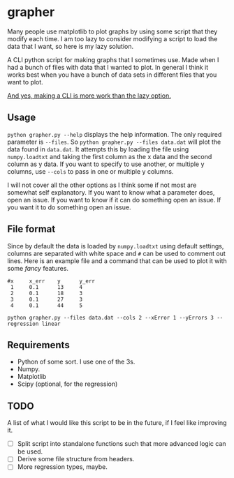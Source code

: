 # grapher

Many people use matplotlib to plot graphs by using some script that they modify each time.
I am too lazy to consider modifying a script to load the data that I want, so here is my lazy solution.

A CLI python script for making graphs that I sometimes use.
Made when I had a bunch of files with data that I wanted to plot.
In general I think it works best when you have a bunch of data sets in different files that you want to plot.

[And yes, making a CLI is more work than the lazy option.](https://xkcd.com/1205/)

## Usage

`python grapher.py --help` displays the help information.
The only required parameter is `--files`.
So `python grapher.py --files data.dat` will plot the data found in `data.dat`.
It attempts this by loading the file using `numpy.loadtxt` and taking the first column as the x data and the second column as y data.
If you want to specify to use another, or multiple y columns, use `--cols` to pass in one or multiple y columns.

I will not cover all the other options as I think some if not most are somewhat self explanatory.
If you want to know what a parameter does, open an issue.
If you want to know if it can do something open an issue.
If you want it to do something open an issue.


## File format

Since by default the data is loaded by `numpy.loadtxt` using default settings, columns are separated with white space and `#` can be used to comment out lines.
Here is an example file and a command that can be used to plot it with some *fancy* features.

```
#x     x_err    y      y_err
 1     0.1      13     4
 2     0.1      18     3
 3     0.1      27     3
 4     0.1      44     5
```

`python grapher.py --files data.dat --cols 2 --xError 1 --yErrors 3 --regression linear`

## Requirements

* Python of some sort. I use one of the 3s.
* Numpy.
* Matplotlib
* Scipy (optional, for the regression)

## TODO

A list of what I would like this script to be in the future, if I feel like improving it.

- [ ] Split script into standalone functions such that more advanced logic can be used.
- [ ] Derive some file structure from headers.
- [ ] More regression types, maybe.